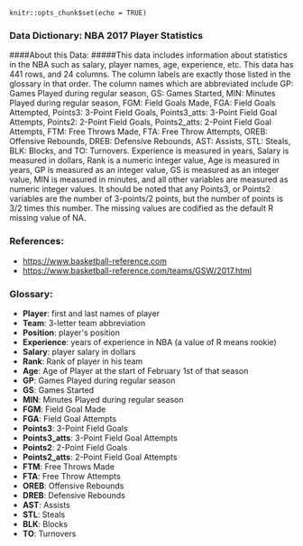 ```{r setup, include=FALSE}
knitr::opts_chunk$set(echo = TRUE)
```


### **Data Dictionary: NBA 2017 Player Statistics**
####About this Data: 
#####This data includes information about statistics in the NBA such as salary, player names, age, experience, etc. This data has 441 rows, and 24 columns. The column labels are exactly those listed in the glossary in that order. The column names which are abbreviated include GP: Games Played during regular season, GS: Games Started, MIN: Minutes Played during regular season, FGM: Field Goals Made, FGA: Field Goals Attempted, Points3: 3-Point Field Goals, Points3_atts: 3-Point Field Goal Attempts, Points2: 2-Point Field Goals, Points2_atts: 2-Point Field Goal Attempts, FTM: Free Throws Made, FTA: Free Throw Attempts, OREB: Offensive Rebounds, DREB: Defensive Rebounds, AST: Assists, STL: Steals, BLK: Blocks, and TO: Turnovers. Experience is measured in years, Salary is measured in dollars, Rank is a numeric integer value, Age is measured in years, GP is measured as an integer value, GS is measured as an integer value, MIN is measured in minutes, and all other variables are measured as numeric integer values. It should be noted that any Points3, or Points2 variables are the number of 3-points/2 points, but the number of points is 3/2 times this number. The missing values are codified as the default R missing value of NA. 

### **References:** 
* https://www.basketball-reference.com 
* https://www.basketball-reference.com/teams/GSW/2017.html

### **Glossary:** 
* **Player**: first and last names of player 
* **Team**: 3-letter team abbreviation 
* **Position**: player's position 
* **Experience**: years of experience in NBA (a value of R means rookie)
* **Salary**: player salary in dollars 
* **Rank**: Rank of player in his team 
* **Age**: Age of Player at the start of February 1st of that season 
* **GP**: Games Played during regular season
* **GS**: Games Started 
* **MIN**: Minutes Played during regular season 
* **FGM**: Field Goal Made 
* **FGA**: Field Goal Attempts 
* **Points3**: 3-Point Field Goals 
* **Points3_atts**: 3-Point Field Goal Attempts 
* **Points2**: 2-Point Field Goals 
* **Points2_atts**: 2-Point Field Goal Attempts 
* **FTM**: Free Throws Made 
* **FTA**: Free Throw Attempts 
* **OREB**: Offensive Rebounds 
* **DREB**: Defensive Rebounds 
* **AST**: Assists 
* **STL**: Steals 
* **BLK**: Blocks 
* **TO**: Turnovers 

